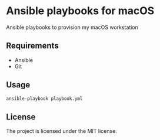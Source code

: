 # Ansible playbooks for macOS

Ansible playbooks to provision my macOS workstation

## Requirements

* Ansible
* Git

## Usage

```bash
ansible-playbook playbook.yml
```

## License

The project is licensed under the MIT license.
